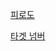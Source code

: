 [피로도](https://github.com/kimjjjj/Algorithm_study/tree/master/kimjs/programmers/java/lv2/%ED%94%BC%EB%A1%9C%EB%8F%84)

[타겟 넘버](https://github.com/kimjjjj/Algorithm_study/tree/master/kimjs/programmers/java/lv2/%ED%83%80%EA%B2%9F%20%EB%84%98%EB%B2%84)
